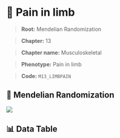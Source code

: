# 🧪 Pain in limb

> **Root:** Mendelian Randomization

> **Chapter:** 13  

> **Chapter name:** Musculoskeletal

> **Phenotype:** Pain in limb  

> **Code:** `M13_LIMBPAIN`

## 🧬 Mendelian Randomization  

<img src="/MR/Figures/Forward/M13_LIMBPAIN.png"/>

## 📊 Data Table

<CsvTableMRF src="/MR/Data/Forward/M13_LIMBPAIN.csv"/>
